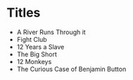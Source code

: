 # Titles

- A River Runs Through it
- Fight Club
- 12 Years a Slave
- The Big Short
- 12 Monkeys
- The Curious Case of Benjamin Button
